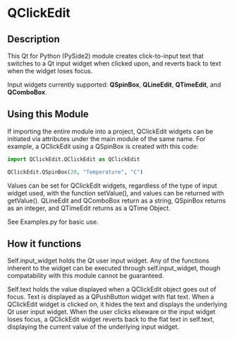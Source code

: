 # QClickEdit

## Description

This Qt for Python (PySide2) module creates click-to-input text that switches to a Qt input widget when clicked upon, and reverts back to text when the widget loses focus.

Input widgets currently supported: <b>QSpinBox</b>, <b>QLineEdit</b>, <b>QTimeEdit</b>, and <b>QComboBox</b>.

## Using this Module

If importing the entire module into a project, QClickEdit widgets can be initiated via attributes under the main module of the same name. For example, a QClickEdit using a QSpinBox is created with this code:
```python
import QClickEdit.QClickEdit as QClickEdit

QClickEdit.QSpinBox(20, "Temperature", "C")
```

Values can be set for QClickEdit widgets, regardless of the type of input widget used, with the function setValue(), and values can be returned with getValue(). QLineEdit and QComboBox return as a string, QSpinBox returns as an integer, and QTimeEdit returns as a QTime Object.

See Examples.py for basic use.

## How it functions

Self.input_widget holds the Qt user input widget. Any of the functions inherent to the widget can be executed through self.input_widget, though compatability with this module cannot be guaranteed.

Self.text holds the value displayed when a QClickEdit object goes out of focus. Text is displayed as a QPushButton widget with flat text. When a QClickEdit widget is clicked on, it hides the text and displays the underlying Qt user input widget. When the user clicks elseware or the input widget loses focus, a QClickEdit widget reverts back to the flat text in self.text, displaying the current value of the underlying input widget.
